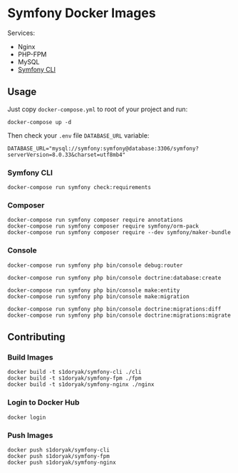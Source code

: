 # Symfony Docker Images

Services:
- Nginx
- PHP-FPM
- MySQL
- [Symfony CLI](https://symfony.com/download)

## Usage

Just copy `docker-compose.yml` to root of your project and run:

```
docker-compose up -d
```

Then check your `.env` file `DATABASE_URL` variable:

```
DATABASE_URL="mysql://symfony:symfony@database:3306/symfony?serverVersion=8.0.33&charset=utf8mb4"
```

### Symfony CLI

```
docker-compose run symfony check:requirements
```

### Composer

```
docker-compose run symfony composer require annotations
docker-compose run symfony composer require symfony/orm-pack
docker-compose run symfony composer require --dev symfony/maker-bundle
```

### Console
```
docker-compose run symfony php bin/console debug:router

docker-compose run symfony php bin/console doctrine:database:create

docker-compose run symfony php bin/console make:entity
docker-compose run symfony php bin/console make:migration

docker-compose run symfony php bin/console doctrine:migrations:diff
docker-compose run symfony php bin/console doctrine:migrations:migrate
```

## Contributing

### Build Images

```
docker build -t s1doryak/symfony-cli ./cli
docker build -t s1doryak/symfony-fpm ./fpm
docker build -t s1doryak/symfony-nginx ./nginx
```

### Login to Docker Hub

```
docker login
```

### Push Images

```
docker push s1doryak/symfony-cli
docker push s1doryak/symfony-fpm
docker push s1doryak/symfony-nginx
```